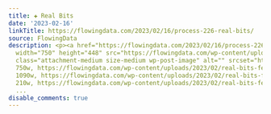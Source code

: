 ```yaml
---
title: ✚ Real Bits
date: '2023-02-16'
linkTitle: https://flowingdata.com/2023/02/16/process-226-real-bits/
source: FlowingData
description: <p><a href="https://flowingdata.com/2023/02/16/process-226-real-bits/"><img
  width="750" height="448" src="https://flowingdata.com/wp-content/uploads/2023/02/real-bits-featured-750x448.png"
  class="attachment-medium size-medium wp-post-image" alt="" srcset="https://flowingdata.com/wp-content/uploads/2023/02/real-bits-featured-750x448.png
  750w, https://flowingdata.com/wp-content/uploads/2023/02/real-bits-featured-1090x651.png
  1090w, https://flowingdata.com/wp-content/uploads/2023/02/real-bits-featured-210x125.png
  210w, https://flowingdata.com/wp-content/uploads/2023/02/real-bits-featured-768x459.
  ...
disable_comments: true
---
```

<p><a href="https://flowingdata.com/2023/02/16/process-226-real-bits/"><img width="750" height="448" src="https://flowingdata.com/wp-content/uploads/2023/02/real-bits-featured-750x448.png" class="attachment-medium size-medium wp-post-image" alt="" srcset="https://flowingdata.com/wp-content/uploads/2023/02/real-bits-featured-750x448.png 750w, https://flowingdata.com/wp-content/uploads/2023/02/real-bits-featured-1090x651.png 1090w, https://flowingdata.com/wp-content/uploads/2023/02/real-bits-featured-210x125.png 210w, https://flowingdata.com/wp-content/uploads/2023/02/real-bits-featured-768x459. ...